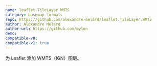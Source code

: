 ```yaml
---
name: leaflet.TileLayer.WMTS
category: basemap-formats
repo: https://github.com/alexandre-melard/leaflet.TileLayer.WMTS
author: Alexandre Melard
author-url: https://github.com/mylen
demo: 
compatible-v0:
compatible-v1: true
---
```


为 Leaflet 添加 WMTS（IGN）图层。
